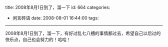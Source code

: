 title: 2008年8月1日到了，溜一下
id: 664
categories:
  - 闲言碎语
date: 2008-08-01 16:44:00
tags:
---

2008年8月1日到了，溜一下，有好过乱七八槽的事情都过去，希望自己以后过的快乐点，自己也会努力的！哈哈！